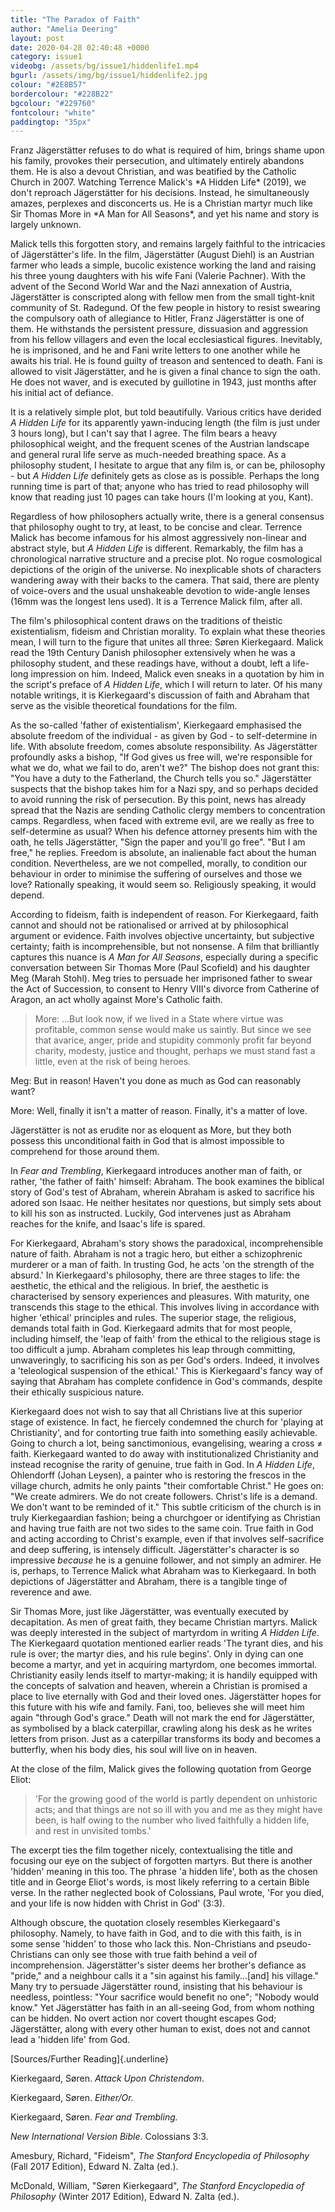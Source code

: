 ```yaml
---
title: "The Paradox of Faith"
author: "Amelia Deering"
layout: post
date: 2020-04-28 02:40:48 +0000
category: issue1
videobg: /assets/bg/issue1/hiddenlife1.mp4
bgurl: /assets/img/bg/issue1/hiddenlife2.jpg
colour: "#2E8B57"
bordercolour: "#228B22"
bgcolour: "#229760"
fontcolour: "white"
paddingtop: "35px"
---
```


<p id="first-paragraph">Franz Jägerstätter refuses to do what is required of him, brings shame
upon his family, provokes their persecution, and ultimately entirely
abandons them. He is also a devout Christian, and was beatified by the
Catholic Church in 2007. Watching Terrence Malick's *A Hidden Life*
(2019), we don't reproach Jägerstätter for his decisions. Instead, he
simultaneously amazes, perplexes and disconcerts us. He is a Christian
martyr much like Sir Thomas More in *A Man for All Seasons*, and yet his
name and story is largely unknown.<br></p>

Malick tells this forgotten story, and remains largely faithful to the
intricacies of Jägerstätter's life. In the film, Jägerstätter (August
Diehl) is an Austrian farmer who leads a simple, bucolic existence
working the land and raising his three young daughters with his wife
Fani (Valerie Pachner). With the advent of the Second World War and the
Nazi annexation of Austria, Jägerstätter is conscripted along with
fellow men from the small tight-knit community of St. Radegund. Of the
few people in history to resist swearing the compulsory oath of
allegiance to Hitler, Franz Jägerstätter is one of them. He withstands
the persistent pressure, dissuasion and aggression from his fellow
villagers and even the local ecclesiastical figures. Inevitably, he is
imprisoned, and he and Fani write letters to one another while he awaits
his trial. He is found guilty of treason and sentenced to death. Fani is
allowed to visit Jägerstätter, and he is given a final chance to sign
the oath. He does not waver, and is executed by guillotine in 1943, just
months after his initial act of defiance.

It is a relatively simple plot, but told beautifully. Various critics
have derided *A Hidden Life* for its apparently yawn-inducing length
(the film is just under 3 hours long), but I can't say that I agree. The
film bears a heavy philosophical weight, and the frequent scenes of the
Austrian landscape and general rural life serve as much-needed breathing
space. As a philosophy student, I hesitate to argue that any film is, or
can be, philosophy - but *A Hidden Life* definitely gets as close as is
possible. Perhaps the long running time is part of that; anyone who has
tried to read philosophy will know that reading just 10 pages can take
hours (I'm looking at you, Kant).

Regardless of how philosophers actually write, there is a general
consensus that philosophy ought to try, at least, to be concise and
clear. Terrence Malick has become infamous for his almost aggressively
non-linear and abstract style, but *A Hidden Life* is different.
Remarkably, the film has a chronological narrative structure and a
precise plot. No rogue cosmological depictions of the origin of the
universe. No inexplicable shots of characters wandering away with their
backs to the camera. That said, there are plenty of voice-overs and the
usual unshakeable devotion to wide-angle lenses (16mm was the longest
lens used). It is a Terrence Malick film, after all.

The film's philosophical content draws on the traditions of theistic
existentialism, fideism and Christian morality. To explain what these
theories mean, I will turn to the figure that unites all three: Søren
Kierkegaard. Malick read the 19th Century Danish philosopher extensively
when he was a philosophy student, and these readings have, without a
doubt, left a life-long impression on him. Indeed, Malick even sneaks in
a quotation by him in the script's preface of *A Hidden Life*, which I
will return to later. Of his many notable writings, it is Kierkegaard's
discussion of faith and Abraham that serve as the visible theoretical
foundations for the film.

As the so-called 'father of existentialism', Kierkegaard emphasised the
absolute freedom of the individual - as given by God - to self-determine
in life. With absolute freedom, comes absolute responsibility. As
Jägerstätter profoundly asks a bishop, "If God gives us free will, we're
responsible for what we do, what we fail to do, aren't we?" The bishop
does not grant this: "You have a duty to the Fatherland, the Church
tells you so." Jägerstätter suspects that the bishop takes him for a
Nazi spy, and so perhaps decided to avoid running the risk of
persecution. By this point, news has already spread that the Nazis are
sending Catholic clergy members to concentration camps. Regardless, when
faced with extreme evil, are we really as free to self-determine as
usual? When his defence attorney presents him with the oath, he tells
Jägerstätter, "Sign the paper and you'll go free". "But I am free," he
replies. Freedom is absolute, an inalienable fact about the human
condition. Nevertheless, are we not compelled, morally, to condition our
behaviour in order to minimise the suffering of ourselves and those we
love? Rationally speaking, it would seem so. Religiously speaking, it
would depend.

According to fideism, faith is independent of reason. For Kierkegaard,
faith cannot and should not be rationalised or arrived at by
philosophical argument or evidence. Faith involves objective
uncertainty, but subjective certainty; faith is incomprehensible, but
not nonsense. A film that brilliantly captures this nuance is *A Man for
All Seasons*, especially during a specific conversation between Sir
Thomas More (Paul Scofield) and his daughter Meg (Marah Stohl). Meg
tries to persuade her imprisoned father to swear the Act of Succession,
to consent to Henry VIII's divorce from Catherine of Aragon, an act
wholly against More's Catholic faith.

> More: ...But look now, if we lived in a State where virtue was
> profitable, common sense would make us saintly. But since we see that
> avarice, anger, pride and stupidity commonly profit far beyond
> charity, modesty, justice and thought, perhaps we must stand fast a
> little, even at the risk of being heroes.

Meg: But in reason! Haven't you done as much as God can reasonably want?

More: Well, finally it isn't a matter of reason. Finally, it's a matter
of love.

Jägerstätter is not as erudite nor as eloquent as More, but they both
possess this unconditional faith in God that is almost impossible to
comprehend for those around them.

In *Fear and Trembling*, Kierkegaard introduces another man of faith, or
rather, 'the father of faith' himself: Abraham. The book examines the
biblical story of God's test of Abraham, wherein Abraham is asked to
sacrifice his adored son Isaac. He neither hesitates nor questions, but
simply sets about to kill his son as instructed. Luckily, God intervenes
just as Abraham reaches for the knife, and Isaac's life is spared.

For Kierkegaard, Abraham's story shows the paradoxical, incomprehensible
nature of faith. Abraham is not a tragic hero, but either a
schizophrenic murderer or a man of faith. In trusting God, he acts 'on
the strength of the absurd.' In Kierkegaard's philosophy, there are
three stages to life: the aesthetic, the ethical and the religious. In
brief, the aesthetic is characterised by sensory experiences and
pleasures. With maturity, one transcends this stage to the ethical. This
involves living in accordance with higher 'ethical' principles and
rules. The superior stage, the religious, demands total faith in God.
Kierkegaard admits that for most people, including himself, the 'leap of
faith' from the ethical to the religious stage is too difficult a jump.
Abraham completes his leap through committing, unwaveringly, to
sacrificing his son as per God's orders. Indeed, it involves a
'teleological suspension of the ethical.' This is Kierkegaard's fancy
way of saying that Abraham has complete confidence in God's commands,
despite their ethically suspicious nature.

Kierkegaard does not wish to say that all Christians live at this
superior stage of existence. In fact, he fiercely condemned the church
for 'playing at Christianity', and for contorting true faith into
something easily achievable. Going to church a lot, being sanctimonious,
evangelising, wearing a cross ≠ faith. Kierkegaard wanted to do away
with institutionalized Christianity and instead recognise the rarity of
genuine, true faith in God. In *A Hidden Life*, Ohlendorff (Johan
Leysen), a painter who is restoring the frescos in the village church,
admits he only paints "their comfortable Christ." He goes on: "We create
admirers. We do not create followers. Christ's life is a demand. We
don't want to be reminded of it." This subtle criticism of the church is
in truly Kierkegaardian fashion; being a churchgoer or identifying as
Christian and having true faith are not two sides to the same coin. True
faith in God and acting according to Christ's example, even if that
involves self-sacrifice and deep suffering, is intensely difficult.
Jägerstätter's character is so impressive *because* he is a genuine
follower, and not simply an admirer. He is, perhaps, to Terrence Malick
what Abraham was to Kierkegaard. In both depictions of Jägerstätter and
Abraham, there is a tangible tinge of reverence and awe.

Sir Thomas More, just like Jägerstätter, was eventually executed by
decapitation. As men of great faith, they became Christian martyrs.
Malick was deeply interested in the subject of martyrdom in writing *A
Hidden Life*. The Kierkegaard quotation mentioned earlier reads 'The
tyrant dies, and his rule is over; the martyr dies, and his rule
begins'. Only in dying can one become a martyr, and yet in acquiring
martyrdom, one becomes immortal. Christianity easily lends itself to
martyr-making; it is handily equipped with the concepts of salvation and
heaven, wherein a Christian is promised a place to live eternally with
God and their loved ones. Jägerstätter hopes for this future with his
wife and family. Fani, too, believes she will meet him again "through
God's grace." Death will not mark the end for Jägerstätter, as
symbolised by a black caterpillar, crawling along his desk as he writes
letters from prison. Just as a caterpillar transforms its body and
becomes a butterfly, when his body dies, his soul will live on in
heaven.

At the close of the film, Malick gives the following quotation from
George Eliot:

> \'For the growing good of the world is partly dependent on unhistoric
> acts; and that things are not so ill with you and me as they might
> have been, is half owing to the number who lived faithfully a hidden
> life, and rest in unvisited tombs.\'

The excerpt ties the film together nicely, contextualising the title and
focusing our eye on the subject of forgotten martyrs. But there is
another 'hidden' meaning in this too. The phrase 'a hidden life', both
as the chosen title and in George Eliot's words, is most likely
referring to a certain Bible verse. In the rather neglected book of
Colossians, Paul wrote, 'For you died, and your life is now hidden with
Christ in God' (3:3).

Although obscure, the quotation closely resembles Kierkegaard's
philosophy. Namely, to have faith in God, and to die with this faith, is
in some sense 'hidden' to those who lack this. Non-Christians and
pseudo-Christians can only see those with true faith behind a veil of
incomprehension. Jägerstätter's sister deems her brother's defiance as
"pride," and a neighbour calls it a "sin against his family...\[and\]
his village." Many try to persuade Jägerstätter round, insisting that
his behaviour is needless, pointless: "Your sacrifice would benefit no
one"; "Nobody would know." Yet Jägerstätter has faith in an all-seeing
God, from whom nothing can be hidden. No overt action nor covert thought
escapes God; Jägerstätter, along with every other human to exist, does
not and cannot lead a \'hidden life' from God.

[Sources/Further Reading]{.underline}

Kierkegaard, Søren. *Attack Upon Christendom*.

Kierkegaard, Søren. *Either/Or.*

Kierkegaard, Søren. *Fear and Trembling.*

*New International Version Bible*. Colossians 3:3.

Amesbury, Richard, \"Fideism\", *The Stanford Encyclopedia of
Philosophy* (Fall 2017 Edition), Edward N. Zalta (ed.).

McDonald, William, \"Søren Kierkegaard\", *The Stanford Encyclopedia of
Philosophy* (Winter 2017 Edition), Edward N. Zalta (ed.).
